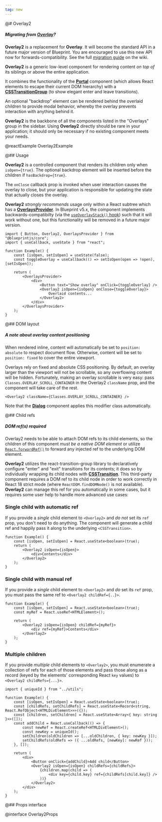 ```yaml
---
tag: new
---
```


@# Overlay2

<div class="@ns-callout @ns-intent-primary @ns-icon-info-sign @ns-callout-has-body-content">
    <h5 class="@ns-heading">

Migrating from [Overlay](#core/components/overlay)?

</h5>

**Overlay2** is a replacement for **Overlay**. It will become the standard API in a future major version of
Blueprint. You are encouraged to use this new API now for forwards-compatibility. See the full
[migration guide](https://github.com/palantir/blueprint/wiki/Overlay2-migration) on the wiki.

</div>

**Overlay2** is a generic low-level component for rendering content _on top of_ its siblings or
above the entire application.

It combines the functionality of the [**Portal**](#core/components/portal) component (which allows
React elements to escape their current DOM hierarchy) with a
[**CSSTransitionGroup**](https://reactcommunity.org/react-transition-group/)
(to show elegant enter and leave transitions).

An optional "backdrop" element can be rendered behind the overlaid children to provide modal
behavior, whereby the overlay prevents interaction with anything behind it.

**Overlay2** is the backbone of all the components listed in the "Overlays" group in the sidebar.
Using **Overlay2** directly should be rare in your application; it should only be necessary if no
existing component meets your needs.

@reactExample Overlay2Example

@## Usage

**Overlay2** is a controlled component that renders its children only when `isOpen={true}`.
The optional backdrop element will be inserted before the children if `hasBackdrop={true}`.

The `onClose` callback prop is invoked when user interaction causes the overlay to close, but your
application is responsible for updating the state that actually closes the overlay.

**Overlay2** _strongly recommends_ usage only within a React subtree which has a
[**OverlaysProvider**](#core/context/overlays-provider). In Blueprint v5.x, the component
implements backwards-compatibilty (via the [`useOverlayStack()` hook](#core/hooks/use-overlay-stack))
such that it will work without one, but this functionality will be removed in a future major version.

```tsx
import { Button, Overlay2, OverlaysProvider } from "@blueprintjs/core";
import { useCallback, useState } from "react";

function Example() {
    const [isOpen, setIsOpen] = useState(false);
    const toggleOverlay = useCallback(() => setIsOpen(open => !open), [setIsOpen]);

    return (
        <OverlaysProvider>
            <div>
                <Button text="Show overlay" onClick={toggleOverlay} />
                <Overlay2 isOpen={isOpen} onClose={toggleOverlay}>
                    Overlaid contents...
                </Overlay2>
            </div>
        </OverlaysProvider>
    );
}
```

@## DOM layout

<div class="@ns-callout @ns-intent-primary @ns-icon-info-sign @ns-callout-has-body-content">
    <h5 class="@ns-heading">A note about overlay content positioning</h5>

When rendered inline, content will automatically be set to `position: absolute` to respect
document flow. Otherwise, content will be set to `position: fixed` to cover the entire viewport.

</div>

Overlays rely on fixed and absolute CSS positioning. By default, an overlay larger than the viewport
will not be scrollable, so any overflowing content will be hidden. Fortunately, making an overlay
scrollable is very easy: pass `Classes.OVERLAY_SCROLL_CONTAINER` in the Overlay2 `className` prop,
and the component will take care of the rest.

```tsx
<Overlay2 className={Classes.OVERLAY_SCROLL_CONTAINER} />
```

Note that the [**Dialog**](https://blueprintjs.com/docs/#core/components/dialog) component applies
this modifier class automatically.

@## Child refs

<div class="@ns-callout @ns-intent-warning @ns-icon-warning-sign @ns-callout-has-body-content">
    <h5 class="@ns-heading">DOM ref(s) required</h5>

Overlay2 needs to be able to attach DOM refs to its child elements, so the children of this
component _must be a native DOM element_ or utilize
[`React.forwardRef()`](https://reactjs.org/docs/forwarding-refs.html) to forward any
injected ref to the underlying DOM element.

</div>

**Overlay2** utilizes the react-transition-group library to declaratively configure "enter" and
"exit" transitions for its contents; it does so by individually wrapping its child nodes with
[**CSSTransition**](https://reactcommunity.org/react-transition-group/css-transition). This
third-party component requires a DOM ref to its child node in order to work correctly in React 18
strict mode (where `ReactDOM.findDOMNode()` is not available). **Overlay2** can manage this ref for
you automatically in some cases, but it requires some user help to handle more advanced use cases:

### Single child with automatic ref

If you provide a _single_ child element to `<Overlay2>` and _do not_ set its `ref` prop, you
don't need to do anything. The component will generate a child ref and happily pass it along
to the underlying `<CSSTransition>`.

```tsx
function Example() {
    const [isOpen, setIsOpen] = React.useState<boolean>(true);
    return (
        <Overlay2 isOpen={isOpen}>
            <div>Contents</div>
        </Overlay2>
    );
}
```

### Single child with manual ref

If you provide a _single_ child element to `<Overlay2>` and _do_ set its `ref` prop, you must
pass the same ref to `<Overlay2 childRef={..}>`.

```tsx
function Example() {
    const [isOpen, setIsOpen] = React.useState<boolean>(true);
    const myRef = React.useRef<HTMLElement>();

    return (
        <Overlay2 isOpen={isOpen} childRef={myRef}>
            <div ref={myRef}>Contents</div>
        </Overlay2>
    );
}
```

### Multiple children

If you provide _multiple_ child elements to `<Overlay2>`, you must enumerate a collection of
refs for each of those elements and pass those along as a record (keyed by the elements'
corresponding React `key` values) to `<Overlay2 childRefs={...}>`.

```tsx
import { uniqueId } from "../utils";

function Example() {
    const [isOpen, setIsOpen] = React.useState<boolean>(true);
    const [childRefs, setChildRefs] = React.useState<Record<string, React.RefObject<HTMLDivElement>>>({});
    const [children, setChildren] = React.useState<Array<{ key: string }>>([]);
    const addChild = React.useCallback(() => {
        const newRef = React.createRef<HTMLDivElement>();
        const newKey = uniqueId();
        setChildren(oldChildren => [...oldChildren, { key: newKey }]);
        setChildRefs(oldRefs => ({ ...oldRefs, [newKey]: newRef }));
    }, []);

    return (
        <div>
            <Button onClick={addChild}>Add child</Button>
            <Overlay2 isOpen={isOpen} childRefs={childRefs}>
                {children.map(child => (
                    <div key={child.key} ref={childRefs[child.key]} />
                ))}
            </Overlay2>
        </div>
    );
}
```

@## Props interface

@interface Overlay2Props
